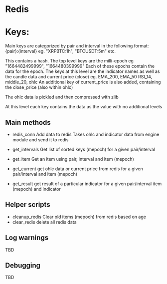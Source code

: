 # Redis

# Keys:
Main keys are categorized by pair and interval in the following format:
  {pair}:{interval}
  eg. "XRPBTC:1h", "BTCUSDT:5m" etc.

  This contains a hash.  The top level keys are the milli-epoch
  eg "1664482499999", "1664480399999"
  Each of these epochs contain the data for the epoch.  The keys at this level are the indicator
  names as well as the candle data and current price (close)
  eg. EMA_200, EMA_50 RSI_14, middle_20, ohlc
  An additional key of current_price is also added, containing the close_price (also within ohlc)

  The ohlc data is pickled and then compressed with zlib

  At this level  each key contains the data as the value with no additional levels


##  Main methods
* redis_conn
Add data to redis
Takes ohlc and indicator data from engine module and send it to redis

* get_intervals
Get list of sorted keys (mepoch) for a given pair/interval
* get_item
Get an item using pair, interval and item (mepoch)
* get_current
get ohlc data or current price from redis for a given pair/interval and item (mepoch)
* get_result
get result of a particular indicator for a given pair/interval item (mepoch) and indicator


## Helper scripts

* cleanup_redis
Clear old items (mepoch) from redis based on age
* clear_redis
delete all redis data


## Log warnings
TBD

## Debugging
TBD
